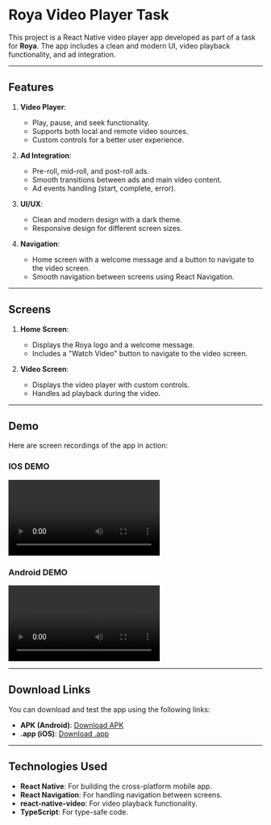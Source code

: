 # Roya Video Player Task

This project is a React Native video player app developed as part of a task for **Roya**. The app includes a clean and modern UI, video playback functionality, and ad integration.

---

## **Features**
1. **Video Player**:
   - Play, pause, and seek functionality.
   - Supports both local and remote video sources.
   - Custom controls for a better user experience.

2. **Ad Integration**:
   - Pre-roll, mid-roll, and post-roll ads.
   - Smooth transitions between ads and main video content.
   - Ad events handling (start, complete, error).

3. **UI/UX**:
   - Clean and modern design with a dark theme.
   - Responsive design for different screen sizes.

4. **Navigation**:
   - Home screen with a welcome message and a button to navigate to the video screen.
   - Smooth navigation between screens using React Navigation.

---

## **Screens**
1. **Home Screen**:
   - Displays the Roya logo and a welcome message.
   - Includes a "Watch Video" button to navigate to the video screen.

2. **Video Screen**:
   - Displays the video player with custom controls.
   - Handles ad playback during the video.

---

## **Demo**
Here are screen recordings of the app in action:

### **IOS DEMO**
![Home Screen Demo](https://res.cloudinary.com/dtrltzmxt/video/upload/v1737837216/WhatsApp_Video_2025-01-25_at_23.32.10_yilg1r.mp4)

### **Android DEMO**
![Video Screen Demo](https://res.cloudinary.com/dtrltzmxt/video/upload/v1737837209/WhatsApp_Video_2025-01-25_at_23.32.23_qbr9w6.mp4)

---

## **Download Links**
You can download and test the app using the following links:

- **APK (Android)**: [Download APK](https://your-file-hosting-service.com/app-release.apk)
- **.app (iOS)**: [Download .app](https://your-file-hosting-service.com/app-release.app)

---

## **Technologies Used**
- **React Native**: For building the cross-platform mobile app.
- **React Navigation**: For handling navigation between screens.
- **react-native-video**: For video playback functionality.
- **TypeScript**: For type-safe code.
